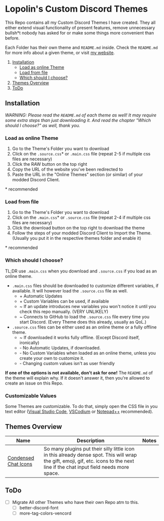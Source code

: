 # Lopolin's Custom Discord Themes
This Repo contains all my Custom Discord Themes I have created. They all either extend visual functionality of present features, remove unnecessary bullsh\*t nobody has asked for or make some things more convenient than before.

Each Folder has their own theme and `README.md` inside. Check the `README.md` for more info about a given theme, or visit [my website](https://lopolin-lp.github.io).

1. [Installation](#installation)
   - [Load as online Theme](#load-as-online-theme)
   - [Load from file](#load-from-file)
   - [Which should I choose?](#which-should-i-choose)
2. [Themes Overview](#themes-overview)
3. [ToDo](#todo)

## Installation
*WARNING: Please read the `README.md` of each theme as well! It may require some extra steps than just downloading it.*
*And read the chapter "Which should I choose?" as well, thank you.*
### Load as online Theme
1. Go to the Theme's Folder you want to download
2. Click on the `.source.css`\* or `.main.css` file (repeat 2-5 if multiple css files are necessary)
3. Click the RAW button on the top right
4. Copy the URL of the website you've been redirected to
5. Paste the URL in the "Online Themes" section (or similar) of your modded Discord Client.

\* recommended

### Load from file
1. Go to the Theme's Folder you want to download
2. Click on the `.main.css`\* or `.source.css` file (repeat 2-4 if multiple css files are necessary)
3. Click the download button on the top right to download the theme
4. Follow the steps of your modded Discord Client to Import the Theme. (Usually you put it in the respective themes folder and enable it)

\* recommended

### Which should I choose?
TL;DR use `.main.css` when you download and `.source.css` if you load as an online theme.
- `.main.css` files should be downloaded to customize different variables, if available. It will however load the `.source.css` file as well.
  - \+ Automatic Updates
  - \+ Custom Variables can be used, if available
  - \~ If an update introduces new variables you won't notice it until you check this repo manually. (VERY UNLIKELY)
  - \~ Connects to GitHub to load the `.source.css` file every time you start Discord. (Every Theme does this already, usually as QoL.)
- `.source.css` files can be either used as an online theme or a fully offline theme.
  - \~ If downloaded it works fully offline. (Except Discord itself, ironically)
  - \- No Automatic Updates, if downloaded.
  - \- No Custom Variables when loaded as an online theme, unless you create your own to customize it.
  - \- Changing custom values isn't as user friendly

**If one of the options is not available, don't ask for one!** The `README.md` of the theme will explain why. If it doesn't answer it, then you're allowed to create an issue on this Repo.

### Customizable Values
Some Themes are customizable. To do that, simply open the CSS file in you text editor ([Visual Studio Code](https://vscode.dev), [VSCodium](https://vscodium.com/) or [Notepad++](https://notepad-plus-plus.org) recommended).

## Themes Overview
Name | Description | Notes
-|-|-
[Condensed Chat Icons](https://github.com/Lopolin-LP/custom-discord-themes/tree/main/condensed-chat-icons) | So many plugins put their silly little icon in this already dense spot. This will wrap the gift, emoji, gif, etc. icons to the next line if the chat input field needs more space. |

## ToDo
- [ ] Migrate All other Themes who have their own Repo atm to this.
  - [ ] better-discord-font
  - [ ] more-tag-colors-vencord

